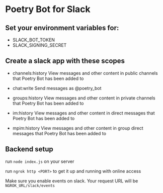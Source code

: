 # Poetry Bot for Slack
## Set your environment variables for:

- SLACK_BOT_TOKEN
- SLACK_SIGNING_SECRET

## Create a slack app with these scopes

- channels:history
View messages and other content in public channels that Poetry Bot has been added to

- chat:write
Send messages as @poetry_bot

- groups:history
View messages and other content in private channels that Poetry Bot has been added to

- im:history
View messages and other content in direct messages that Poetry Bot has been added to

- mpim:history
View messages and other content in group direct messages that Poetry Bot has been added to


## Backend setup
run `node index.js` on your server

run `ngrok http <PORT>` to get it up and running with online access

Make sure you enable events on slack. Your request URL will be `NGROK_URL/slack/events`
